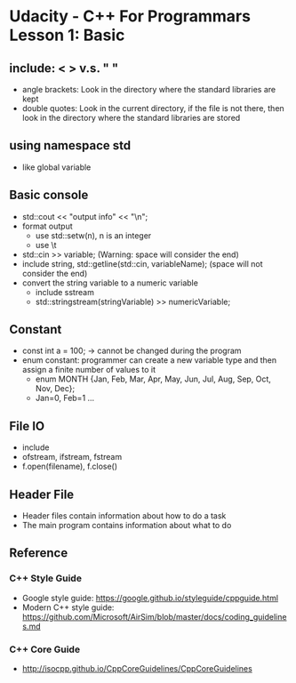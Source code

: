 # Udacity - C++ For Programmars Lesson 1: Basic

## include: < > v.s. " "
- angle brackets: Look in the directory where the standard libraries are kept
- double quotes: Look in the current directory, if the file is not there, then look in the directory where the standard libraries are stored

## using namespace std
- like global variable

## Basic console
- std::cout << "output info" << "\n";
- format output
  - use std::setw(n), n is an integer
  - use \t
- std::cin >> variable; (Warning: space will consider the end)
- include string, std::getline(std::cin, variableName); (space will not consider the end)
- convert the string variable to a numeric variable
  - include sstream
  - std::stringstream(stringVariable) >> numericVariable;


## Constant
- const int a = 100; -> cannot be changed during the program
- enum constant: programmer can create a new variable type and then assign a finite number of values to it
  - enum MONTH {Jan, Feb, Mar, Apr, May, Jun, Jul, Aug, Sep, Oct, Nov, Dec};
  - Jan=0, Feb=1 ...

## File IO
- include <fstream>
- ofstream, ifstream, fstream
- f.open(filename), f.close()

## Header File
- Header files contain information about how to do a task
- The main program contains information about what to do

## Reference
### C++ Style Guide
- Google style guide: https://google.github.io/styleguide/cppguide.html
- Modern C++ style guide: https://github.com/Microsoft/AirSim/blob/master/docs/coding_guidelines.md

### C++ Core Guide
- http://isocpp.github.io/CppCoreGuidelines/CppCoreGuidelines



